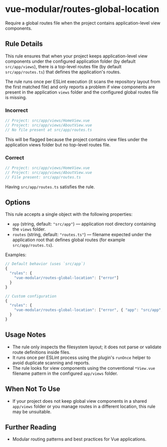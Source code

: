 # vue-modular/routes-global-location

Require a global routes file when the project contains application-level view components.

## Rule Details

This rule ensures that when your project keeps application-level view components under the configured application folder (by default `src/app/views`), there is a top-level routes file (by default `src/app/routes.ts`) that defines the application's routes.

The rule runs once per ESLint execution (it scans the repository layout from the first matched file) and only reports a problem if view components are present in the application `views` folder and the configured global routes file is missing.

### Incorrect

```ts
// Project: src/app/views/HomeView.vue
// Project: src/app/views/AboutView.vue
// No file present at src/app/routes.ts
```

This will be flagged because the project contains view files under the application views folder but no top-level routes file.

### Correct

```ts
// Project: src/app/views/HomeView.vue
// Project: src/app/views/AboutView.vue
// File present: src/app/routes.ts
```

Having `src/app/routes.ts` satisfies the rule.

## Options

This rule accepts a single object with the following properties:

- `app` (string, default: `"src/app"`) — application root directory containing the `views` folder.
- `routes` (string, default: `"routes.ts"`) — filename expected under the application root that defines global routes (for example `src/app/routes.ts`).

Examples:

```js
// Default behavior (uses `src/app`)
{
  "rules": {
    "vue-modular/routes-global-location": ["error"]
  }
}

// Custom configuration
{
  "rules": {
    "vue-modular/routes-global-location": ["error", { "app": "src/app", "routes": "routes.ts" }]
  }
}
```

## Usage Notes

- The rule only inspects the filesystem layout; it does not parse or validate route definitions inside files.
- It runs once per ESLint process using the plugin's `runOnce` helper to avoid duplicate scanning and reports.
- The rule looks for view components using the conventional `*View.vue` filename pattern in the configured `app/views` folder.

## When Not To Use

- If your project does not keep global view components in a shared `app/views` folder or you manage routes in a different location, this rule may be unsuitable.

## Further Reading

- Modular routing patterns and best practices for Vue applications.
